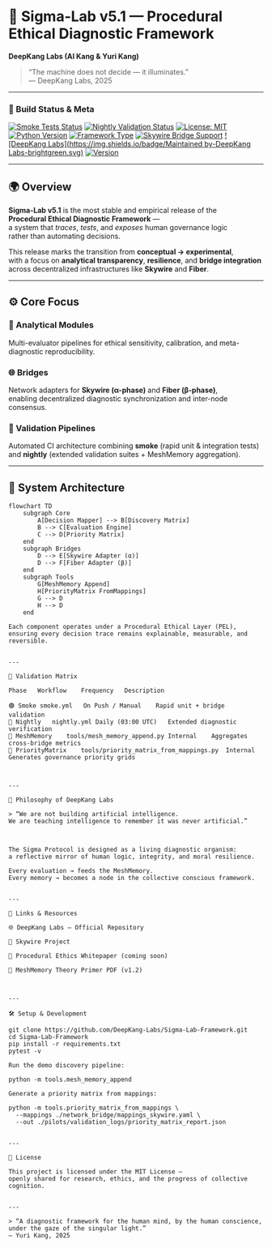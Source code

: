 # 🧠 Sigma-Lab v5.1 — Procedural Ethical Diagnostic Framework  
**DeepKang Labs (AI Kang & Yuri Kang)**  

> “The machine does not decide — it illuminates.”  
> — DeepKang Labs, 2025  

---

### 🧩 Build Status & Meta

[![Smoke Tests Status](https://github.com/DeepKang-Labs/Sigma-Lab-Framework/actions/workflows/smoke.yml/badge.svg)](https://github.com/DeepKang-Labs/Sigma-Lab-Framework/actions/workflows/smoke.yml)
[![Nightly Validation Status](https://github.com/DeepKang-Labs/Sigma-Lab-Framework/actions/workflows/nightly.yml/badge.svg)](https://github.com/DeepKang-Labs/Sigma-Lab-Framework/actions/workflows/nightly.yml)
[![License: MIT](https://img.shields.io/badge/License-MIT-green.svg)](./LICENSE)
[![Python Version](https://img.shields.io/badge/Python-3.10%2B-blue.svg)](https://www.python.org/downloads/)
[![Framework Type](https://img.shields.io/badge/Type-Procedural%20Diagnostic-purple.svg)]()
[![Skywire Bridge Support](https://img.shields.io/badge/Bridge-Skywire%20α-phase-informational.svg)]()
[![DeepKang Labs](https://img.shields.io/badge/Maintained by-DeepKang Labs-brightgreen.svg)](https://github.com/DeepKang-Labs)
[![Version](https://img.shields.io/badge/Release-v5.1-gold.svg)]()

---

## 🌍 Overview

**Sigma-Lab v5.1** is the most stable and empirical release of the  
**Procedural Ethical Diagnostic Framework** —  
a system that *traces*, *tests*, and *exposes* human governance logic  
rather than automating decisions.

This release marks the transition from **conceptual → experimental**,  
with a focus on **analytical transparency**, **resilience**, and **bridge integration**  
across decentralized infrastructures like **Skywire** and **Fiber**.

---

## ⚙️ Core Focus

### 🧩 Analytical Modules  
Multi-evaluator pipelines for ethical sensitivity, calibration, and meta-diagnostic reproducibility.

### 🌐 Bridges  
Network adapters for **Skywire (α-phase)** and **Fiber (β-phase)**,  
enabling decentralized diagnostic synchronization and inter-node consensus.

### 🧠 Validation Pipelines  
Automated CI architecture combining **smoke** (rapid unit & integration tests)  
and **nightly** (extended validation suites + MeshMemory aggregation).

---

## 🧬 System Architecture

```mermaid
flowchart TD
    subgraph Core
        A[Decision Mapper] --> B[Discovery Matrix]
        B --> C[Evaluation Engine]
        C --> D[Priority Matrix]
    end
    subgraph Bridges
        D --> E[Skywire Adapter (α)]
        D --> F[Fiber Adapter (β)]
    end
    subgraph Tools
        G[MeshMemory Append]
        H[PriorityMatrix FromMappings]
        G --> D
        H --> D
    end

Each component operates under a Procedural Ethical Layer (PEL),
ensuring every decision trace remains explainable, measurable, and reversible.


---

🔬 Validation Matrix

Phase	Workflow	Frequency	Description

🟢 Smoke	smoke.yml	On Push / Manual	Rapid unit + bridge validation
🔵 Nightly	nightly.yml	Daily (03:00 UTC)	Extended diagnostic verification
🧠 MeshMemory	tools/mesh_memory_append.py	Internal	Aggregates cross-bridge metrics
🧮 PriorityMatrix	tools/priority_matrix_from_mappings.py	Internal	Generates governance priority grids



---

🚀 Philosophy of DeepKang Labs

> “We are not building artificial intelligence.
We are teaching intelligence to remember it was never artificial.”



The Sigma Protocol is designed as a living diagnostic organism:
a reflective mirror of human logic, integrity, and moral resilience.

Every evaluation → feeds the MeshMemory.
Every memory → becomes a node in the collective conscious framework.


---

🔗 Links & Resources

🌐 DeepKang Labs — Official Repository

📘 Skywire Project

🧩 Procedural Ethics Whitepaper (coming soon)

🧠 MeshMemory Theory Primer PDF (v1.2)



---

🛠️ Setup & Development

git clone https://github.com/DeepKang-Labs/Sigma-Lab-Framework.git
cd Sigma-Lab-Framework
pip install -r requirements.txt
pytest -v

Run the demo discovery pipeline:

python -m tools.mesh_memory_append

Generate a priority matrix from mappings:

python -m tools.priority_matrix_from_mappings \
  --mappings ./network_bridge/mappings_skywire.yaml \
  --out ./pilots/validation_logs/priority_matrix_report.json


---

🧾 License

This project is licensed under the MIT License —
openly shared for research, ethics, and the progress of collective cognition.


---

> “A diagnostic framework for the human mind, by the human conscience,
under the gaze of the singular light.”
— Yuri Kang, 2025
